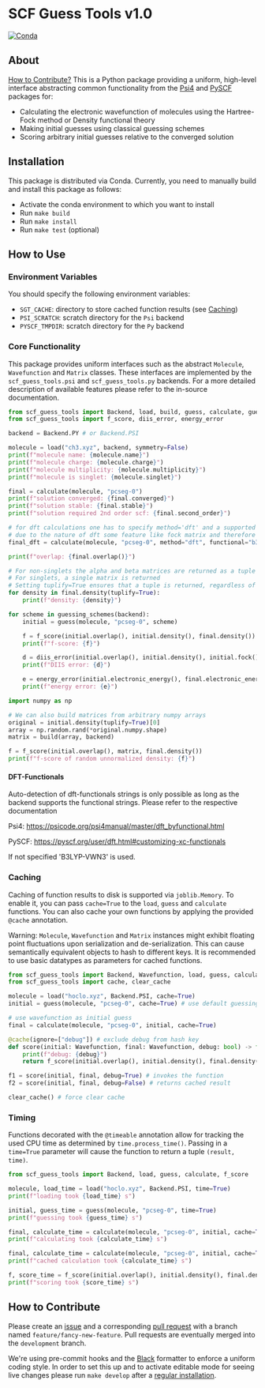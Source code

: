 # SCF Guess Tools v1.0

[![Conda](https://github.com/hauser-group/scf_guess_tools/actions/workflows/test.yaml/badge.svg)](https://github.com/hauser-group/scf_guess_tools/actions/workflows/test.yaml)

## About

[How to Contribute?](#how-to-contribute) This is a Python package providing a
uniform, high-level interface abstracting  common functionality from the
[Psi4](https://psicode.org) and [PySCF](https://pyscf.org) packages for:
- Calculating the electronic wavefunction of molecules using the Hartree-Fock 
method or Density functional theory
- Making initial guesses using classical guessing schemes
- Scoring arbitrary initial guesses relative to the converged solution

## Installation

This package is distributed via Conda. Currently, you need to manually build and
install this package as follows:

- Activate the conda environment to which you want to install
- Run `make build`
- Run `make install`
- Run `make test` (optional)

## How to Use

### Environment Variables

You should specify the following environment variables:
- `SGT_CACHE`: directory to store cached function results (see
[Caching](#caching))
- `PSI_SCRATCH`: scratch directory for the `Psi` backend
- `PYSCF_TMPDIR`: scratch directory for the `Py` backend

### Core Functionality

This package provides uniform interfaces such as the abstract `Molecule`,
`Wavefunction` and `Matrix` classes. These interfaces are implemented by the
`scf_guess_tools.psi` and `scf_guess_tools.py` backends. For a more detailed
description of available features please refer to the in-source documentation.


```python
from scf_guess_tools import Backend, load, build, guess, calculate, guessing_schemes
from scf_guess_tools import f_score, diis_error, energy_error

backend = Backend.PY # or Backend.PSI

molecule = load("ch3.xyz", backend, symmetry=False)
print(f"molecule name: {molecule.name}")
print(f"molecule charge: {molecule.charge}")
print(f"molecule multiplicity: {molecule.multiplicity}")
print(f"molecule is singlet: {molecule.singlet}")

final = calculate(molecule, "pcseg-0")
print(f"solution converged: {final.converged}")
print(f"solution stable: {final.stable}")
print(f"solution required 2nd order scf: {final.second_order}")

# for dft calculations one has to specify method='dft' and a supported funcitonal
# due to the nature of dft some feature like fock matrix and therefore diis_error are not available
final_dft = calculate(molecule, "pcseg-0", method="dft", functional="b3lyp")

print(f"overlap: {final.overlap()}")

# For non-singlets the alpha and beta matrices are returned as a tuple
# For singlets, a single matrix is returned
# Setting tuplify=True ensures that a tuple is returned, regardless of multiplicity
for density in final.density(tuplify=True):
    print(f"density: {density}")

for scheme in guessing_schemes(backend):
    initial = guess(molecule, "pcseg-0", scheme)

    f = f_score(initial.overlap(), initial.density(), final.density())
    print(f"f-score: {f}")

    d = diis_error(initial.overlap(), initial.density(), initial.fock())
    print(f"DIIS error: {d}")

    e = energy_error(initial.electronic_energy(), final.electronic_energy())
    print(f"energy error: {e}")

import numpy as np

# We can also build matrices from arbitrary numpy arrays
original = initial.density(tuplify=True)[0]
array = np.random.rand(*original.numpy.shape)
matrix = build(array, backend)

f = f_score(initial.overlap(), matrix, final.density())
print(f"f-score of random unnormalized density: {f}")
```

#### DFT-Functionals
Auto-detection of dft-functionals strings is only possible as long as the backend supports the functional strings. Please refer to the respective documentation

Psi4: https://psicode.org/psi4manual/master/dft_byfunctional.html

PySCF: https://pyscf.org/user/dft.html#customizing-xc-functionals

If not specified 'B3LYP-VWN3' is used. 

### Caching

Caching of function results to disk is supported via `joblib.Memory`. To enable
it, you can pass `cache=True` to the `load`, `guess` and `calculate` functions.
You can also cache your own functions by applying the provided `@cache`
annotation.

Warning: `Molecule`, `Wavefunction` and `Matrix` instances might exhibit
floating  point fluctuations upon serialization and de-serialization. This can
cause semantically equivalent objects to hash to different keys. It is
recommended to use basic datatypes as parameters for cached functions.

```python
from scf_guess_tools import Backend, Wavefunction, load, guess, calculate, f_score
from scf_guess_tools import cache, clear_cache

molecule = load("hoclo.xyz", Backend.PSI, cache=True)
initial = guess(molecule, "pcseg-0", cache=True) # use default guessing scheme

# use wavefunction as initial guess
final = calculate(molecule, "pcseg-0", initial, cache=True)

@cache(ignore=["debug"]) # exclude debug from hash key
def score(initial: Wavefunction, final: Wavefunction, debug: bool) -> float:
    print(f"debug: {debug}")
    return f_score(initial.overlap(), initial.density(), final.density())

f1 = score(initial, final, debug=True) # invokes the function
f2 = score(initial, final, debug=False) # returns cached result

clear_cache() # force clear cache
```

### Timing

Functions decorated with the `@timeable` annotation allow for tracking the
used CPU time as determined by `time.process_time()`. Passing in a `time=True`
parameter will cause the function to return a tuple `(result, time)`.

```python
from scf_guess_tools import Backend, load, guess, calculate, f_score

molecule, load_time = load("hoclo.xyz", Backend.PSI, time=True)
print(f"loading took {load_time} s")

initial, guess_time = guess(molecule, "pcseg-0", time=True)
print(f"guessing took {guess_time} s")

final, calculate_time = calculate(molecule, "pcseg-0", initial, cache=True, time=True)
print(f"calculating took {calculate_time} s")

final, calculate_time = calculate(molecule, "pcseg-0", initial, cache=True, time=True)
print(f"cached calculation took {calculate_time} s")

f, score_time = f_score(initial.overlap(), initial.density(), final.density(), time=True)
print(f"scoring took {score_time} s")
```

## How to Contribute

Please create an [issue](https://github.com/hauser-group/scf_guess_tools/issues) and a corresponding [pull request](https://github.com/hauser-group/scf_guess_tools/pulls) with a
branch named `feature/fancy-new-feature`. Pull requests are eventually merged
into the `development` branch.

We're using pre-commit hooks and the [Black](https://github.com/psf/black) formatter to enforce a uniform
coding style. In order to set this up and to activate editable mode for seeing
live changes please run `make develop` after a [regular installation](#installation).
